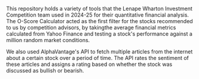 This repository holds a variety of tools that the Lenape Wharton Investment Competition team used in 2024-25 for their quantitative financial analysis. 
The O-Score Calculator acted as the first filter for the stocks recommended to us by competition advisors, by takingthe  average financial metrics calculated from Yahoo Finance
and testing a stock's performance against a million random market conditions. 

We also used AlphaVantage's API to fetch multiple articles from the internet about a certain stock over a period of time. 
The API rates the sentiment of these articles and assigns a rating based on whether the stock was discussed as bullish or bearish.
